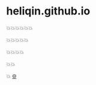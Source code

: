 heliqin.github.io
=================
:boom::boom::boom::collision::collision::collision:


:boom::boom::collision::collision::collision:


:boom::boom::collision::collision:


:boom::collision:


:collision:
[:globe_with_meridians:](http://heliqin.github.com)
